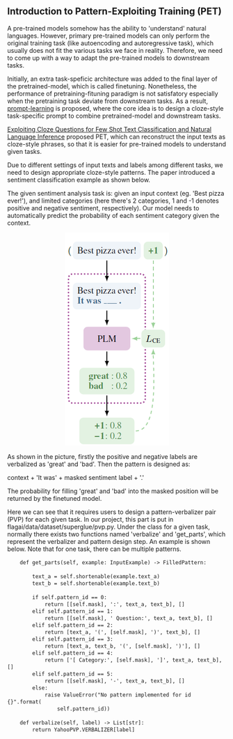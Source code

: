 ## Introduction to Pattern-Exploiting Training (PET)

A pre-trained models somehow has the ability to 'understand' natural languages. However, primary pre-trained models can only perform the original
training task (like autoencoding and autoregressive task), which usually does not fit the various tasks we face in reality.
Therefore, we need to come up with a way to adapt the pre-trained models to downstream tasks.

Initially, an extra task-speficic architecture was added to the final layer of the pretrained-model, which is called finetuning. Nonetheless, the performance of
pretraining-fituning paradigm is not satisfatory especially when the pretraining task deviate from downstream tasks. As a result, [prompt-learning](https://arxiv.org/abs/2111.01998) is
proposed, where the core idea is to design a cloze-style task-specific prompt to combine pretrained-model and downstream tasks.

[Exploiting Cloze Questions for Few Shot Text Classification and Natural
Language Inference](https://arxiv.org/abs/2001.07676) proposed PET, which can reconstruct the input texts as cloze-style phrases, so that it is easier for pre-trained models to understand given tasks.

Due to different settings of input texts and labels among different tasks, we need to design appropriate cloze-style patterns. The paper introduced a sentiment classification example as shown below.

The given sentiment analysis task is: given an input context (eg. 'Best pizza ever!'), and limited categories (here there's 2 categories,
1 and -1 denotes positive and negative sentiment, respectively). Our model needs to automatically predict the probability of each
sentiment category given the context.

<div align=center><img src="img/pet_example.png"></div>

As shown in the picture, firstly the positive and negative labels are verbalized as 'great' and 'bad'. Then the pattern is designed as:

context + 'It was' + masked sentiment label + '.'

The probability for filling 'great' and 'bad' into the masked position will be returned by the finetuned model.

Here we can see that it requires users to design a pattern-verbalizer pair (PVP) for each given task.
In our project, this part is put in flagai/data/dataset/superglue/pvp.py. Under the class for a given task,
normally there exists two functions named 'verbalize' and 'get_parts', which represent the verbalizer and pattern design step.
An example is shown below. Note that for one task, there can be multiple patterns.

```
    def get_parts(self, example: InputExample) -> FilledPattern:

        text_a = self.shortenable(example.text_a)
        text_b = self.shortenable(example.text_b)

        if self.pattern_id == 0:
            return [[self.mask], ':', text_a, text_b], []
        elif self.pattern_id == 1:
            return [[self.mask], ' Question:', text_a, text_b], []
        elif self.pattern_id == 2:
            return [text_a, '(', [self.mask], ')', text_b], []
        elif self.pattern_id == 3:
            return [text_a, text_b, '(', [self.mask], ')'], []
        elif self.pattern_id == 4:
            return ['[ Category:', [self.mask], ']', text_a, text_b], []
        elif self.pattern_id == 5:
            return [[self.mask], '-', text_a, text_b], []
        else:
            raise ValueError("No pattern implemented for id {}".format(
                self.pattern_id))

    def verbalize(self, label) -> List[str]:
        return YahooPVP.VERBALIZER[label]
```